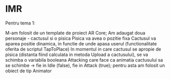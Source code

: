 # IMR

Pentru tema 1:

M-am folosit de un template de proiect AR Core;
Am adaugat doua personaje - cactusul si o pisica
Pisica va avea o pozitie fixa
Cactusul va aparea positie dinamica, in functie de unde apasa userul (functionalitate oferita de scriptul TapToPlace)
In momentul in care cactusul se apropie de pisica (distanta fiind calculata in metoda Upload a cactusului), se va schimba o variabila booleana Attacking care face ca animatia cactusului sa se schimbe -> fie in Idle (false), fie in Attack (true); pentru asta am folosit un obiect de tip Animator
